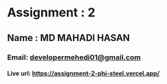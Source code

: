 
# Assignment : 2
## Name :  MD MAHADI HASAN
### Email: developermehedi01@gmail.com
#### Live url: https://assignment-2-phi-steel.vercel.app/

